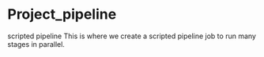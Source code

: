 # Project_pipeline
scripted pipeline
This is where we create a scripted pipeline job to run many stages in parallel.

